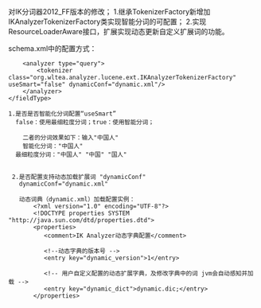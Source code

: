 对IK分词器2012_FF版本的修改；
1.继承TokenizerFactory新增加IKAnalyzerTokenizerFactory类实现智能分词的可配置；
2.实现ResourceLoaderAware接口，扩展实现动态更新自定义扩展词的功能。

schema.xml中的配置方式：

   <fieldType name="text_general" class="solr.TextField">
   		<analyzer type="index">
   			<tokenizer class="org.wltea.analyzer.lucene.ext.IKAnalyzerTokenizerFactory" useSmart="true"/>
   		</analyzer>
   
   		<analyzer type="query">
   			<tokenizer class="org.wltea.analyzer.lucene.ext.IKAnalyzerTokenizerFactory" useSmart="false" dynamicConf="dynamic.xml"/>
   		</analyzer>
   	</fieldType>
   	
   	1.是否是否智能化分词配置“useSmart”
   	  false：使用最细粒度分词；true：使用智能分词；
   	  
   	    二者的分词效果如下：输入"中国人"
   	    智能化分词："中国人"     
   	  最细粒度分词："中国人" "中国" "国人"         
   	  
   	  
   	 2.是否配置支持动态加载扩展词 "dynamicConf"
   	   dynamicConf="dynamic.xml"
   	   
   	   动态词典（dynamic.xml）加载配置实例：
   	       <?xml version="1.0" encoding="UTF-8"?>
           <!DOCTYPE properties SYSTEM "http://java.sun.com/dtd/properties.dtd">  
           <properties>  
       	      <comment>IK Analyzer动态字典配置</comment>
       	
       	      <!--动态字典的版本号 -->
              <entry key="dynamic_version">1</entry> 
       	
           	  <!-- 用户自定义配置的动态扩展字典，及修改字典中的词 jvm会自动感知并加载 -->
       	      <entry key="dynamic_dict">dynamic.dic;</entry> 
           </properties>